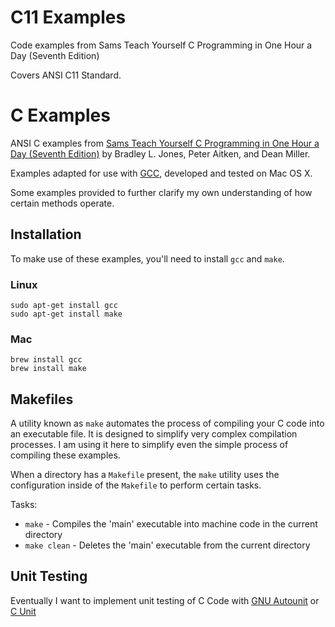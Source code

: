 # C11 Examples
Code examples from Sams Teach Yourself C Programming in One Hour a Day (Seventh Edition)

Covers ANSI C11 Standard.

# C Examples

ANSI C examples from
[Sams Teach Yourself C Programming in One Hour a Day (Seventh Edition)](https://www.amazon.com/Sams-Teach-Yourself-Programming-Hour/dp/0789751992/) 
by Bradley L. Jones, Peter Aitken, and Dean Miller.

Examples adapted for use with [GCC](https://en.wikipedia.org/wiki/GNU_Compiler_Collection), developed and tested on Mac OS X.

Some examples provided to further clarify my own understanding of
how certain methods operate.

## Installation

To make use of these examples, you'll need to install `gcc` and `make`.

### Linux

```shell
sudo apt-get install gcc
sudo apt-get install make
```

### Mac

```shell
brew install gcc
brew install make
```

## Makefiles

A utility known as `make` automates the process of compiling your
C code into an executable file. It is designed to simplify very complex
compilation processes. I am using it here to simplify even
the simple process of compiling these examples.

When a directory has a `Makefile` present, the `make` utility
uses the configuration inside of the `Makefile` to perform certain tasks.

Tasks:
* `make` - Compiles the 'main' executable into machine code in the current directory
* `make clean` - Deletes the 'main' executable from the current directory

## Unit Testing

Eventually I want to implement unit testing of C Code with
[GNU Autounit](http://autounit.tigris.org/) or [C Unit](http://cunit.sourceforge.net/)
